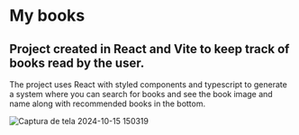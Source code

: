 # My books

## Project created in React and Vite to keep track of books read by the user.

The project uses React with styled components and typescript to generate a system where you can search for books and see the book image and name along with recommended books in the bottom.

![Captura de tela 2024-10-15 150319](https://github.com/user-attachments/assets/cb65c198-092b-49cf-8cdf-55827e17fb01)
